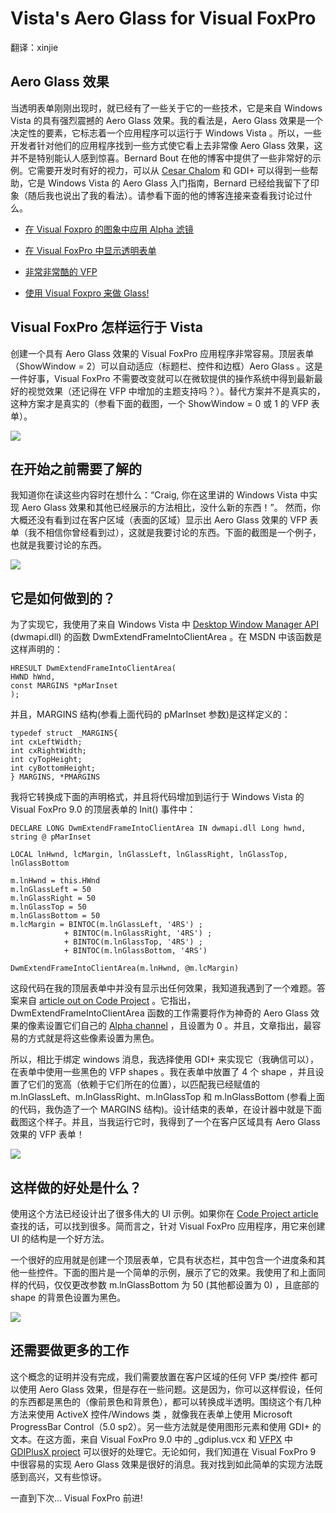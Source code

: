 # Vista's Aero Glass for Visual FoxPro

翻译：xinjie

## Aero Glass 效果

当透明表单刚刚出现时，就已经有了一些关于它的一些技术，它是来自 Windows Vista 的具有强烈震撼的 Aero Glass 效果。我的看法是，Aero Glass 效果是一个决定性的要素，它标志着一个应用程序可以运行于 Windows Vista 。所以，一些开发者针对他们的应用程序找到一些方式使它看上去非常像 Aero Glass 效果，这并不是特别能认人感到惊喜。Bernard Bout 在他的博客中提供了一些非常好的示例。它需要开发时有好的视力，可以从 [Cesar Chalom](http://weblogs.foxite.com/cesarchalom/) 和 GDI+ 可以得到一些帮助，它是 Windows Vista 的 Aero Glass 入门指南，Bernard 已经给我留下了印象（随后我也说出了我的看法）。请参看下面的他的博客连接来查看我讨论过什么。

- [在 Visual Foxpro 的图象中应用 Alpha 滤镜](https://github.com/vfp9/My_Translation/blob/main/bernardbout/%E5%9C%A8%20Visual%20Foxpro%20%E7%9A%84%E5%9B%BE%E8%B1%A1%E4%B8%AD%E5%BA%94%E7%94%A8%20Alpha%20%E6%BB%A4%E9%95%9C.md)

- [在 Visual FoxPro 中显示透明表单](https://github.com/vfp9/My_Translation/blob/main/bernardbout/%E5%9C%A8%20Visual%20FoxPro%20%E4%B8%AD%E6%98%BE%E7%A4%BA%E9%80%8F%E6%98%8E%E8%A1%A8%E5%8D%95.md)

- [非常非常酷的 VFP](http://weblogs.foxite.com/bernardbout/archive/2006/08/16/2261.aspx)

- [使用 Visual Foxpro 来做 Glass!](http://weblogs.foxite.com/bernardbout/archive/2006/06/15/1838.aspx)

## Visual FoxPro 怎样运行于 Vista

创建一个具有 Aero Glass 效果的 Visual FoxPro 应用程序非常容易。顶层表单（ShowWindow = 2）可以自动适应（标题栏、控件和边框）Aero Glass 。这是一件好事，Visual FoxPro 不需要改变就可以在微软提供的操作系统中得到最新最好的视觉效果（还记得在 VFP 中增加的主题支持吗？）。替代方案并不是真实的，这种方案才是真实的（参看下面的截图，一个 ShowWindow = 0 或 1 的 VFP 表单）。

<img src="http://www.sweetpotatosoftware.com/SPSBlog/content/binary/VFPInScreen.jpg">

## 在开始之前需要了解的

我知道你在读这些内容时在想什么：“Craig, 你在这里讲的 Windows Vista 中实现 Aero Glass 效果和其他已经展示的方法相比，没什么新的东西！”。 然而，你大概还没有看到过在客户区域（表面的区域）显示出 Aero Glass 效果的 VFP 表单（我不相信你曾经看到过），这就是我要讨论的东西。下面的截图是一个例子，也就是我要讨论的东西。

<img src="http://www.sweetpotatosoftware.com/SPSBlog/content/binary/VFPAeroGlass5.jpg">

## 它是如何做到的？

为了实现它，我使用了来自 Windows Vista 中 [Desktop Window Manager API](http://blogs.msdn.com/greg_schechter/archive/2006/09/14/753605.aspx) (dwmapi.dll) 的函数  DwmExtendFrameIntoClientArea 。在 MSDN 中该函数是这样声明的：
```foxpro
HRESULT DwmExtendFrameIntoClientArea(
HWND hWnd,
const MARGINS *pMarInset
);
```
并且，MARGINS 结构(参看上面代码的 pMarInset 参数)是这样定义的：
```foxpro
typedef struct _MARGINS{
int cxLeftWidth;
int cxRightWidth;
int cyTopHeight;
int cyBottomHeight;
} MARGINS, *PMARGINS
```
我将它转换成下面的声明格式，并且将代码增加到运行于 Windows Vista 的 Visual FoxPro 9.0 的顶层表单的 Init() 事件中：
```foxpro
DECLARE LONG DwmExtendFrameIntoClientArea IN dwmapi.dll Long hwnd, string @ pMarInset

LOCAL lnHwnd, lcMargin, lnGlassLeft, lnGlassRight, lnGlassTop, lnGlassBottom

m.lnHwnd = this.HWnd
m.lnGlassLeft = 50
m.lnGlassRight = 50
m.lnGlassTop = 50
m.lnGlassBottom = 50
m.lcMargin = BINTOC(m.lnGlassLeft, '4RS') ;
            + BINTOC(m.lnGlassRight, '4RS') ;
            + BINTOC(m.lnGlassTop, '4RS') ;
            + BINTOC(m.lnGlassBottom, '4RS')

DwmExtendFrameIntoClientArea(m.lnHwnd, @m.lcMargin)
```
这段代码在我的顶层表单中并没有显示出任何效果，我知道我遇到了一个难题。答案来自 [article out on Code Project](http://www.codeproject.com/winfx/VGGlassIntro.asp) 。它指出，DwmExtendFrameIntoClientArea 函数的工作需要将作为神奇的 Aero Glass 效果的像素设置它们自己的 [Alpha channel](http://www.webopedia.com/TERM/A/alpha_channel.html) ，且设置为 0 。并且，文章指出，最容易的方式就是将这些像素设置为黑色。

所以，相比于绑定 windows 消息，我选择使用 GDI+ 来实现它（我确信可以），在表单中使用一些黑色的 VFP shapes 。我在表单中放置了 4 个 shape ，并且设置了它们的宽高（依赖于它们所在的位置），以匹配我已经赋值的 m.lnGlassLeft、m.lnGlassRight、m.lnGlassTop 和 m.lnGlassBottom (参看上面的代码，我伪造了一个 MARGINS 结构)。设计结束的表单，在设计器中就是下面截图这个样子。并且，当我运行它时，我得到了一个在客户区域具有 Aero Glass 效果的 VFP 表单！

<img src="http://www.sweetpotatosoftware.com/SPSBlog/content/binary/VFPAeroGlass4.jpg">

## 这样做的好处是什么？

使用这个方法已经设计出了很多伟大的 UI 示例。如果你在 [Code Project article](http://www.codeproject.com/winfx/VGGlassIntro.asp) 查找的话，可以找到很多。简而言之，针对 Visual FoxPro 应用程序，用它来创建 UI 的结构是一个好方法。

一个很好的应用就是创建一个顶层表单，它具有状态栏，其中包含一个进度条和其他一些控件。下面的图片是一个简单的示例，展示了它的效果。我使用了和上面同样的代码，仅仅更改参数  m.lnGlassBottom 为 50 (其他都设置为  0) ，且底部的 shape 的背景色设置为黑色。

<img src="http://www.sweetpotatosoftware.com/SPSBlog/content/binary/VFPAeroGlass3.jpg">

## 还需要做更多的工作

这个概念的证明并没有完成，我们需要放置在客户区域的任何 VFP 类/控件 都可以使用 Aero Glass 效果，但是存在一些问题。这是因为，你可以这样假设，任何的东西都是黑色的（像前景色和背景色），都可以转换成半透明。围绕这个有几种方法来使用 ActiveX 控件/Windows 类 ，就像我在表单上使用  Microsoft ProgressBar Control（5.0 sp2）。另一些方法就是使用图形元素和使用 GDI+ 的文本。在这方面，来自 Visual FoxPro 9.0 中的 _gdiplus.vcx 和 [VFPX](https://vfpx.github.io/) 中 [GDIPlusX project](https://github.com/VFPX/GDIPlusX) 可以很好的处理它。无论如何，我们知道在 Visual FoxPro 9 中很容易的实现 Aero Glass 效果是很好的消息。我对找到如此简单的实现方法既感到高兴，又有些惊讶。

一直到下次... Visual FoxPro 前进!
